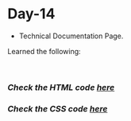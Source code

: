 # Day-14
- Technical Documentation Page.

Learned the following:

<br>

### <i>Check the HTML code [here](./index.html)</i>  
### <i>Check the CSS code [here](./styles.css)</i>